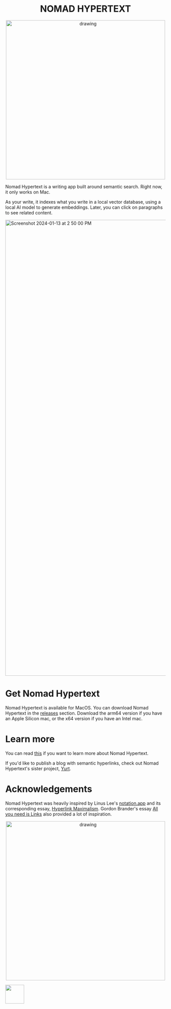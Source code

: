 <h1 align='center'>NOMAD HYPERTEXT</h1>
<p align='center'>
<img src="https://github.com/nichwch/nomad-hypertext/assets/7423703/501d295c-b5c5-41bc-8fdc-307731439dcc" alt="drawing" width="500"/>
</p>


Nomad Hypertext is a writing app built around semantic search. Right now, it only works on Mac. 

As your write, it indexes what you write in a local vector database, using a local AI model to generate embeddings. Later, you can click on paragraphs to see related content. 

<img width="1432" alt="Screenshot 2024-01-13 at 2 50 00 PM" src="https://github.com/nichwch/nomad-hypertext/assets/7423703/66fb81fb-763f-4ccb-afa7-a66f6627a09a">

# Get Nomad Hypertext

Nomad Hypertext is available for MacOS. You can download Nomad Hypertext in the [releases](https://github.com/nichwch/nomad-hypertext/releases) section. Download the arm64 version if you have an Apple Silicon mac, or the x64 version if you have an Intel mac. 

# Learn more

You can read [this](https://blog.nicholaschen.io/posts/What%20is%20Nomad%20Hypertext.txt) if you want to learn more about Nomad Hypertext. 

If you'd like to publish a blog with semantic hyperlinks, check out Nomad Hypertext's sister project, [Yurt](https://github.com/nichwch/yurt).

# Acknowledgements

Nomad Hypertext was heavily inspired by Linus Lee's [notation.app](https://notation.app/) and its corresponding essay, [Hyperlink Maximalism](https://thesephist.com/posts/hyperlink/). Gordon Brander's essay [All you need is Links](https://subconscious.substack.com/p/all-you-need-is-links) also provided a lot of inspiration.

<p align='center'>
<img src="https://github.com/nichwch/yurt/assets/7423703/ffdcd733-d4dd-4558-9b54-ea41387efabb" alt="drawing" width="500"/>
</p>


<a href='http://www.recurse.com' title='Made with love at the Recurse Center'><img src='https://cloud.githubusercontent.com/assets/2883345/11322972/9e553260-910b-11e5-8de9-a5bf00c352ef.png' height='59px'/></a>
